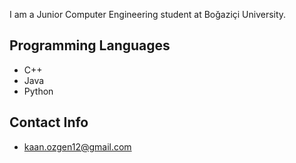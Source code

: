 I am a Junior Computer Engineering student at Boğaziçi University. 

## Programming Languages
* C++
* Java
* Python

## Contact Info
* [kaan.ozgen12@gmail.com](mailto:kaan.ozgen12@gmail.com)
